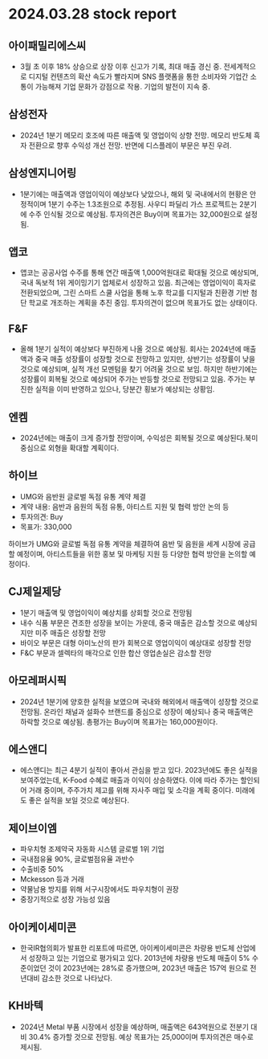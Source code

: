 # 2024.03.28 stock report
## 아이패밀리에스씨
- 3월 초 이후 18% 상승으로 상장 이후 신고가 기록, 최대 매출 경신 중. 전세계적으로 디지털 컨텐츠의 확산 속도가 빨라지며 SNS 플랫폼을 통한 소비자와 기업간 소통이 가능해져 기업 문화가 강점으로 작용. 기업의 발전이 지속 중.
## 삼성전자
- 2024년 1분기 메모리 호조에 따른 매출액 및 영업이익 상향 전망. 메모리 반도체 흑자 전환으로 향후 수익성 개선 전망. 반면에 디스플레이 부문은 부진 우려.
## 삼성엔지니어링
- 1분기에는 매출액과 영업이익이 예상보다 낮았으나, 해외 및 국내에서의 현황은 안정적이며 1분기 수주는 1.3조원으로 추정됨. 사우디 파딜리 가스 프로젝트는 2분기에 수주 인식될 것으로 예상됨. 투자의견은 Buy이며 목표가는 32,000원으로 설정됨.
## 앱코
- 앱코는 공공사업 수주를 통해 연간 매출액 1,000억원대로 확대될 것으로 예상되며, 국내 독보적 1위 게이밍기기 업체로서 성장하고 있음. 최근에는 영업이익이 흑자로 전환되었으며, 그린 스마트 스쿨 사업을 통해 노후 학교를 디지털과 친환경 기반 첨단 학교로 개조하는 계획을 추진 중임. 투자의견이 없으며 목표가도 없는 상태이다.
## F&F
- 올해 1분기 실적이 예상보다 부진하게 나올 것으로 예상됨. 회사는 2024년에 매출액과 중국 매출 성장률이 성장할 것으로 전망하고 있지만, 상반기는 성장률이 낮을 것으로 예상되며, 실적 개선 모멘텀을 찾기 어려울 것으로 보임. 하지만 하반기에는 성장률이 회복될 것으로 예상되어 주가는 반등할 것으로 전망되고 있음. 주가는 부진한 실적을 이미 반영하고 있으나, 당분간 횡보가 예상되는 상황임.
## 엔켐
- 2024년에는 매출이 크게 증가할 전망이며, 수익성은 회복될 것으로 예상된다.북미 중심으로 외형을 확대할 계획이다.
## 하이브
- UMG와 음반원 글로벌 독점 유통 계약 체결
- 계약 내용: 음반과 음원의 독점 유통, 아티스트 지원 및 협력 방안 논의 등
- 투자의견: Buy
- 목표가: 330,000

하이브가 UMG와 글로벌 독점 유통 계약을 체결하여 음반 및 음원을 세계 시장에 공급할 예정이며, 아티스트들을 위한 홍보 및 마케팅 지원 등 다양한 협력 방안을 논의할 예정이다.
## CJ제일제당
- 1분기 매출액 및 영업이익이 예상치를 상회할 것으로 전망됨
- 내수 식품 부문은 견조한 성장을 보이는 가운데, 중국 매출은 감소할 것으로 예상되지만 미주 매출은 성장할 전망
- 바이오 부문은 대형 아미노산의 판가 회복으로 영업이익이 예상대로 성장할 전망
- F&C 부문과 셀렉타의 매각으로 인한 합산 영업손실은 감소할 전망
## 아모레퍼시픽
- 2024년 1분기에 양호한 실적을 보였으며 국내와 해외에서 매출액이 성장할 것으로 전망됨. 온라인 채널과 설화수 브랜드를 중심으로 성장이 예상되나 중국 매출액은 하락할 것으로 예상됨. 총평가는 Buy이며 목표가는 160,000원이다.
## 에스앤디
- 에스앤디는 최근 4분기 실적이 좋아서 관심을 받고 있다. 2023년에도 좋은 실적을 보여주었는데, K-Food 수혜로 매출과 이익이 상승하였다. 이에 따라 주가는 할인되어 거래 중이며, 주주가치 제고를 위해 자사주 매입 및 소각을 계획 중이다. 미래에도 좋은 실적을 보일 것으로 예상된다.
## 제이브이엠
- 파우치형 조제약국 자동화 시스템 글로벌 1위 기업
- 국내점유율 90%, 글로벌점유율 과반수
- 수출비중 50%
- Mckesson 등과 거래
- 약물남용 방지를 위해 서구시장에서도 파우치형이 권장
- 중장기적으로 성장 가능성 있음
## 아이케이세미콘
- 한국IR협의회가 발표한 리포트에 따르면, 아이케이세미콘은 차량용 반도체 산업에서 성장하고 있는 기업으로 평가되고 있다. 2013년에 차량용 반도체 매출이 5% 수준이었던 것이 2023년에는 28%로 증가했으며, 2023년 매출은 157억 원으로 전년대비 감소한 것으로 나타났다.
## KH바텍
- 2024년 Metal 부품 시장에서 성장을 예상하며, 매출액은 643억원으로 전분기 대비 30.4% 증가할 것으로 전망됨. 예상 목표가는 25,000이며 투자의견은 매수로 제시됨.